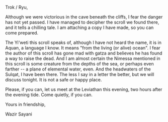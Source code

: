 Trok / Ryu,

Although we were victorious in the cave beneath the cliffs, I fear the danger has not yet passed. I have managed to decipher the scroll we found there, and it tells a chilling tale. I am attaching a copy I have made, so you can come prepared.

The Yi'weti this scroll speaks of, although I have not heard the name, it is in Aquan, a language I know. It means "from the living (or alive) ocean". I fear the author of this scroll has gone mad with gatza and believes he has found a way to raise the dead. And I am almost certain the Nimessa mentioned in this scroll is some creature from the depths of the sea, or perhaps even farther -- a plane of elemental water, even. And the headwaters of the Sulqat, I have been there. The less I say in a letter the better, but we will discuss tonight. It is not a safe or happy place.

Please, if you can, let us meet at the Leviathan this evening, two hours after the evening tide. Come quietly, if you can.  

Yours in friendship,

Wazir Sayani